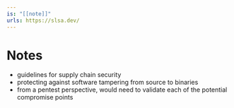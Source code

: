 ```yaml
---
is: "[[note]]"
urls: https://slsa.dev/
---
```


# Notes
- guidelines for supply chain security
- protecting against software tampering from source to binaries
- from a pentest perspective, would need to validate each of the potential compromise points

